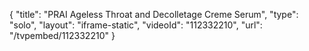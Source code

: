 {
    "title": "PRAI Ageless Throat and Decolletage Creme   Serum",
    "type": "solo",
    "layout": "iframe-static",
    "videoId": "112332210",
    "url": "\/tvpembed\/112332210"
}